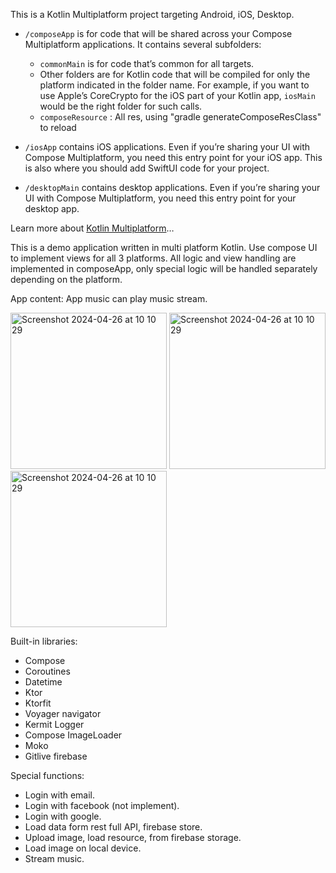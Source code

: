 This is a Kotlin Multiplatform project targeting Android, iOS, Desktop.

* `/composeApp` is for code that will be shared across your Compose Multiplatform applications.
  It contains several subfolders:
  - `commonMain` is for code that’s common for all targets.
  - Other folders are for Kotlin code that will be compiled for only the platform indicated in the folder name.
    For example, if you want to use Apple’s CoreCrypto for the iOS part of your Kotlin app,
    `iosMain` would be the right folder for such calls.
  - `composeResource` : All res, using "gradle generateComposeResClass" to reload

* `/iosApp` contains iOS applications. Even if you’re sharing your UI with Compose Multiplatform, 
  you need this entry point for your iOS app. This is also where you should add SwiftUI code for your project.

* `/desktopMain` contains desktop applications. Even if you’re sharing your UI with Compose Multiplatform,
  you need this entry point for your desktop app.

Learn more about [Kotlin Multiplatform](https://www.jetbrains.com/help/kotlin-multiplatform-dev/get-started.html)…

This is a demo application written in multi platform Kotlin.
Use compose UI to implement views for all 3 platforms. All logic and view handling are implemented in composeApp, only special logic will be handled separately depending on the platform.

App content: App music can play music stream.

<img width="250" alt="Screenshot 2024-04-26 at 10 10 29" src="https://github.com/dongnh311/MusicPlayerKotlinMultiPL/assets/40257252/864e624d-567f-44d3-98c9-5bc0e9e3f80a">
<img width="250" alt="Screenshot 2024-04-26 at 10 10 29" src="https://github.com/dongnh311/MusicPlayerKotlinMultiPL/assets/40257252/ce133f79-f7d9-4990-b074-fb3dde5787dc">
<img width="250" alt="Screenshot 2024-04-26 at 10 10 29" src="https://github.com/dongnh311/MusicPlayerKotlinMultiPL/assets/40257252/38feea4f-92d0-48ce-b466-c7f6ea90d2f4">

Built-in libraries:
* Compose
* Coroutines
* Datetime
* Ktor
* Ktorfit
* Voyager navigator
* Kermit Logger
* Compose ImageLoader
* Moko
* Gitlive firebase

Special functions:
* Login with email.
* Login with facebook (not implement).
* Login with google.
* Load data form rest full API, firebase store.
* Upload image, load resource, from firebase storage.
* Load image on local device.
* Stream music.
